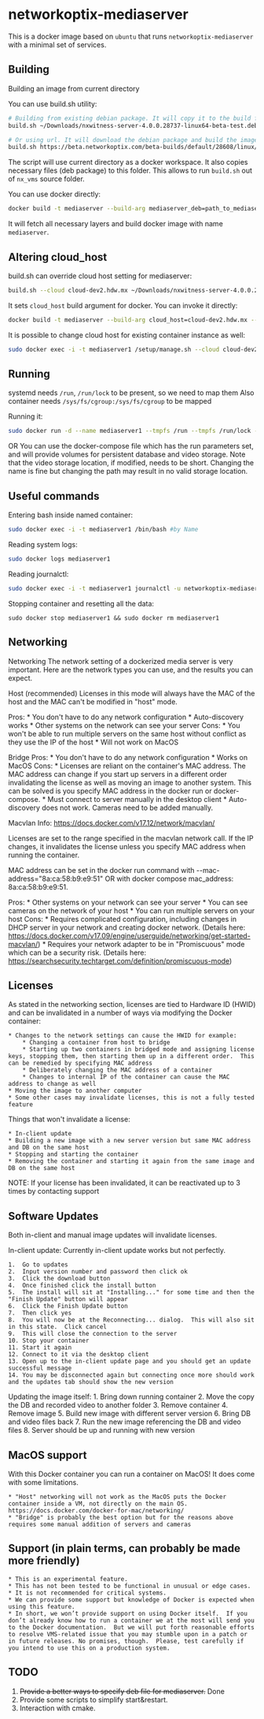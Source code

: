 # networkoptix-mediaserver #

This is a docker image based on `ubuntu` that runs `networkoptix-mediaserver` with a minimal set of services.

## Building ##

Building an image from current directory

You can use build.sh utility:

```bash
# Building from existing debian package. It will copy it to the build folder and build the image.
build.sh ~/Downloads/nxwitness-server-4.0.0.28737-linux64-beta-test.deb

# Or using url. It will download the debian package and build the image.
build.sh https://beta.networkoptix.com/beta-builds/default/28608/linux/nxwitness-server-4.0.0.28608-linux64-beta-prod.deb
```

The script will use current directory as a docker workspace. It also copies necessary files (deb package) to 
this folder. This allows to run `build.sh` out of `nx_vms` source folder.

You can use docker directly:

```bash
docker build -t mediaserver --build-arg mediaserver_deb=path_to_mediaserver.deb .
```

It will fetch all necessary layers and build docker image with name `mediaserver`.

## Altering cloud_host ##

build.sh can override cloud host setting for mediaserver:

```bash
build.sh --cloud cloud-dev2.hdw.mx ~/Downloads/nxwitness-server-4.0.0.28737-linux64-beta-test.deb
```

It sets `cloud_host` build argument for docker. You can invoke it directly:

```bash
docker build -t mediaserver --build-arg cloud_host=cloud-dev2.hdw.mx --build-arg mediaserver_deb=path_to_mediaserver.deb .
```

It is possible to change cloud host for existing container instance as well: 

```bash
sudo docker exec -i -t mediaserver1 /setup/manage.sh --cloud cloud-dev2.hdw.mx
```

## Running ##

systemd needs `/run`, `/run/lock` to be present, so we need to map them
Also container needs `/sys/fs/cgroup:/sys/fs/cgroup` to be mapped

Running it:

```bash
sudo docker run -d --name mediaserver1 --tmpfs /run --tmpfs /run/lock -v /sys/fs/cgroup:/sys/fs/cgroup:ro -t mediaserver
```
OR
You can use the docker-compose file which has the run parameters set, and will provide volumes for persistent database and video storage.
Note that the video storage location, if modified, needs to be short. Changing the name is fine but changing the path may result in no valid storage location.

## Useful commands ##

Entering bash inside named container:
```bash
sudo docker exec -i -t mediaserver1 /bin/bash #by Name
```

Reading system logs:

```bash
sudo docker logs mediaserver1
```

Reading journalctl:

```bash
sudo docker exec -i -t mediaserver1 journalctl -u networkoptix-mediaserver
```

Stopping container and resetting all the data:

```
sudo docker stop mediaserver1 && sudo docker rm mediaserver1
```

## Networking ##

Networking
The network setting of a dockerized media server is very important.  Here are the network types you can use, and the results you can expect.

Host (recommended)
Licenses in this mode will always have the MAC of the host and the MAC can't be modified in "host" mode.

Pros:
    * You don't have to do any network configuration
    * Auto-discovery works
    * Other systems on the network can see your server
Cons:
    * You won't be able to run multiple servers on the same host without conflict as they use the IP of the host
    * Will not work on MacOS
    
Bridge
Pros:
    * You don't have to do any network configuration
    * Works on MacOS
Cons:
    * Licenses are reliant on the container's MAC address.  The MAC address can change if you start up servers in a different order invalidating the license as well as moving an image to another system.  This can be solved is you specify MAC address in the docker run or docker-compose.
    * Must connect to server manually in the desktop client
    * Auto-discovery does not work.  Cameras need to be added manually.

Macvlan
Info: https://docs.docker.com/v17.12/network/macvlan/

Licenses are set to the range specified in the macvlan network call.  If the IP changes, it invalidates the license unless you specify MAC address when running the container.

MAC address can be set in the docker run command with --mac-address="8a:ca:58:b9:e9:51" OR with docker compose mac_address: 8a:ca:58:b9:e9:51.

Pros:
    * Other systems on your network can see your server
    * You can see cameras on the network of your host
    * You can run multiple servers on your host
Cons:
    * Requires complicated configuration, including changes in DHCP server in your network and creating docker network. (Details here: https://docs.docker.com/v17.09/engine/userguide/networking/get-started-macvlan/)
    * Requires your network adapter to be in "Promiscuous" mode which can be a security risk. (Details here: https://searchsecurity.techtarget.com/definition/promiscuous-mode)

## Licenses ##

As stated in the networking section, licenses are tied to Hardware ID (HWID) and can be invalidated in a number of ways via modifying the Docker container:

    * Changes to the network settings can cause the HWID for example:
        * Changing a container from host to bridge
        * Starting up two containers in bridged mode and assigning license keys, stopping them, then starting them up in a different order.  This can be remedied by specifying MAC address
        * Deliberately changing the MAC address of a container
        * Changes to internal IP of the container can cause the MAC address to change as well
    * Moving the image to another computer
    * Some other cases may invalidate licenses, this is not a fully tested feature

Things that won't invalidate a license:

    * In-client update
    * Building a new image with a new server version but same MAC address and DB on the same host
    * Stopping and starting the container
    * Removing the container and starting it again from the same image and DB on the same host

NOTE: If your license has been invalidated, it can be reactivated up to 3 times by contacting support

## Software Updates ##

Both in-client and manual image updates will invalidate licenses.

In-client update:
Currently in-client update works but not perfectly.

    1.  Go to updates
    2.  Input version number and password then click ok
    3.  Click the download button
    4.  Once finished click the install button
    5.  The install will sit at "Installing..." for some time and then the "Finish Update" button will appear
    6.  Click the Finish Update button
    7.  Then click yes
    8.  You will now be at the Reconnecting... dialog.  This will also sit in this state.  Click cancel
    9.  This will close the connection to the server
    10. Stop your container
    11. Start it again
    12. Connect to it via the desktop client
    13. Open up to the in-client update page and you should get an update successful message
    14. You may be disconnected again but connecting once more should work and the updates tab should show the new version

Updating the image itself:
    1. Bring down running container
    2. Move the copy the DB and recorded video to another folder
    3. Remove container
    4. Remove image
    5. Build new image with different server version
    6. Bring DB and video files back
    7. Run the new image referencing the DB and video files
    8. Server should be up and running with new version

## MacOS support ##

With this Docker container you can run a container on MacOS!  It does come with some limitations.

    * "Host" networking will not work as the MacOS puts the Docker container inside a VM, not directly on the main OS.  https://docs.docker.com/docker-for-mac/networking/
    * "Bridge" is probably the best option but for the reasons above requires some manual addition of servers and cameras

## Support (in plain terms, can probably be made more friendly) ##

    * This is an experimental feature.  
    * This has not been tested to be functional in unusual or edge cases.
    * It is not recommended for critical systems.
    * We can provide some support but knowledge of Docker is expected when using this feature.
    * In short, we won’t provide support on using Docker itself.  If you don’t already know how to run a container we at the most will send you to the Docker documentation.  But we will put forth reasonable efforts to resolve VMS-related issue that you may stumble upon in a patch or in future releases. No promises, though.  Please, test carefully if you intend to use this on a production system.

## TODO ##

1. ~~Provide a better ways to specify deb file for mediaserver.~~ Done
1. Provide some scripts to simplify start&restart.
1. Interaction with cmake.
